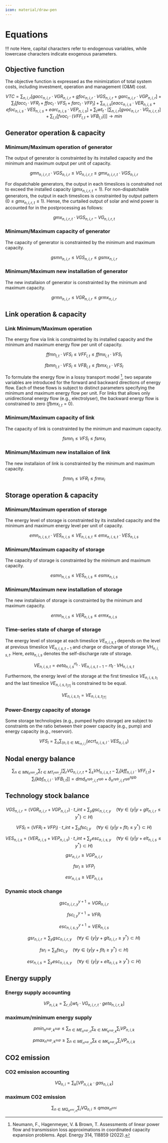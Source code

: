 ```yaml
---
icon: material/draw-pen
---
```


# Equations

!!! note
    Here, capital characters refer to endogenous variables, while lowercase characters indicate exogenous parameters.

## Objective function

The objective function is expressed as the minimization of total system costs, including investment, operation and management (O&M) cost.

$$
{VTC} =
\displaystyle \sum_{n, i, r} \left[ {gacc}_{n, i, r} \cdot {VGR}_{n, i, r} + {gfoc}_{n, i, r} \cdot {VGS}_{n, i, r} + {garc}_{n, i, r} \cdot {VGP}_{n, i, r} \right] +
\displaystyle \sum_{l} \left[ {facc}_{l} \cdot {VFR}_{l} + {ffoc}_{l} \cdot {VFS}_{l} + {farc}_{l} \cdot {VFP}_{l} \right]  +
\displaystyle \sum_{n, i, s} \left[ {eacc}_{n, i, s} \cdot {VER}_{n, i, s} + {efoc}_{n, i, s} \cdot {VES}_{n, i, s} + {earc}_{n, i, s} \cdot {VEP}_{n, i, s} \right]  +
\displaystyle \sum_{t} {wt}_{t} \cdot \left[ \sum_{n, i, r} \left[ {gvoc}_{n, i, r} \cdot {VG}_{n, i, r, t} \right]  + \displaystyle \sum_{l, t} \left[ {fvoc}_{l} \cdot  ( {VFF}_{l, t} + {VFB}_{l, t} )  \right] \right] \to min
$$

## Generator operation & capacity

### Minimum/Maximum operation of generator

The output of generator is constrainted by its installed capacity and the minimum and maximum output per unit of capacity.

$$
{gmn}_{n, i, r, t} \cdot {VGS}_{n, i, r} \leq {VG}_{n, i, r, t} \leq {gmx}_{n, i, r, t} \cdot {VGS}_{n, i, r}
$$

For dispatchable generators, the output in each timeslices is constraited not to exceed the installed capacity (${gmx}_{n, i, r, t}=1$).
For non-dispatchable generators, the output in each timeslices is constrainted by output pattern ($0 \leq {gmx}_{n, i, r, t} \leq 1$).
Hense, the curtailed output of solar and wind power is accounted for in the postprocessing as follows:

$$
{gmx}_{n, i, r, t} \cdot {VGS}_{n, i, r}-{VG}_{n, i, r, t}
$$

### Minimum/Maximum capacity of generator

The capacity of generator is constrainted by the minimum and maximum capacity.

$$
{gsmn}_{n, i, r} \leq {VGS}_{n, i, r} \leq {gsmx}_{n, i, r}
$$

### Minimum/Maximum new installation of generator

The new installaion of generator is constrainted by the minimum and maximum capacity.

$$
{grmn}_{n, i, r} \leq {VGR}_{n, i, r} \leq {grmx}_{n, i, r}
$$

## Link operation & capacity

### Link Minimum/Maximum operation

The energy flow via link is constrainted by its installed capacity and the minimum and maximum energy flow per unit of capacity.

$$
{ffmn}_{l, t} \cdot {VFS}_{l} \leq {VFF}_{l, t} \leq {ffmx}_{l, t} \cdot {VFS}_{l} 
$$

$$
{fbmn}_{l, t} \cdot {VFS}_{l} \leq {VFB}_{l, t} \leq {fbmx}_{l, t} \cdot {VFS}_{l}
$$

To formulate the energy flow in a lossy transport model [^1], two separate variables are introduced for the forward and backward directions of energy flow. Each of these flows is subject to distinct parameters specifying the minimum and maximum energy flow per unit. For links that allows only unidirectional energy flow (e.g., electrolyser), the backward energy flow is constrained to zero (${fbmx}_{l, t} = 0$).

### Minimum/Maximum capacity of link

The capacity of link is constrainted by the minimum and maximum capacity.

$$
{fsmn}_{l} \leq {VFS}_{l} \leq {fsmx}_{l} 
$$

### Minimum/Maximum new installaion of link

The new installaion of link is constrainted by the minimum and maximum capacity.

$$
{frmn}_{l} \leq {VFR}_{l} \leq {frmx}_{l} 
$$

## Storage operation & capacity

### Minimum/Maximum operation of storage

The energy level of storage is constrainted by its installed capacity and the minimum and maximum energy level per unit of capacity.

$$
{emn}_{n, i, s, t} \cdot {VES}_{n, i, s} \leq {VE}_{n, i, s, t} \leq {emx}_{n, i, s, t} \cdot {VES}_{n, i, s} 
$$

### Minimum/Maximum capacity of storage

The capacity of storage is constrainted by the minimum and maximum capacity.

$$
{esmn}_{n, i, s} \leq {VES}_{n, i, s} \leq {esmx}_{n, i, s} 
$$

### Minimum/Maximum new installation of storage

The new installaion of storage is constrainted by the minimum and maximum capacity.

$$
{ermn}_{n, i, s} \leq {VER}_{n, i, s} \leq {ermx}_{n, i, s}
$$

### Time-series state of charge of storage

The energy level of storage at each timeslice ${VE}_{n, i, s, t}$ depends on the level at previous timeslice ${VE}_{n, i, s, t-1}$ and charge or discharge of storage ${VH}_{n, i, s, t}$.
Here, ${{eeta}_{n, i, s}}$ denotes the self-discharge rate of storage.

$$
{VE}_{n, i, s, t} =  {{eeta}_{n, i, s}}^{{rt}_{t}} \cdot {VE}_{n, i, s, t-1} - {rt}_{t} \cdot {VH}_{n, i, s, t}
$$

Furthermore, the energy level of the storage at the first timeslice ${VE}_{n, i, s, t_1}$ and the last timeslice ${VE}_{n, i, s, t_{|T|}}$ is constrained to be equal.

$$
{VE}_{n, i, s, t_1} = {VE}_{n, i, s, t_{|T|}}
$$

### Power-Energy capacity of storage

Some storage technologies (e.g., pumped hydro storage) are subject to constraints on the ratio between their power capacity (e.g., pump) and energy capacity (e.g., reservoir).

$$
{VFS}_{l} = \displaystyle \sum_{s} \displaystyle \sum_{\left(n, i\right)\in ML_{n,i,l}} ( {ecrt}_{n, i, s, l} \cdot {VES}_{n, i, s} )
$$

## Nodal energy balance

$$
\displaystyle \sum_{n\in MN_{n^{npb},n} } \displaystyle \sum_{t\in MT_{t^{npb},t} } \left[ \displaystyle \sum_{r}{VG}_{n, i, r, t} + \displaystyle \sum_{s}{VH}_{n, i, s, t} - \displaystyle \sum_{l} \left[ {kff}_{n, i, l} \cdot {VFF}_{l, t} \right]  + \displaystyle \sum_{l} \left[ {kbf}_{n, i, l} \cdot {VFB}_{l, t} \right]\right]  = {dmd}_{n^{npb}, i, t^{npb}} + \delta^{npb}_{n^{npb}, i, t^{npb}}
$$

## Technology stock balance

### 

$$
{VGS}_{n, i, r} =  ( {VGR}_{n, i, r} + {VGP}_{n, i, r} )  \cdot t\_int + \displaystyle \sum_{y}{gsc}_{n, i, r, y} \quad \left( \forall y\in \left\{y | y + {glt}_{n,i,r} \leq y^* \right\} \subset H \right)
$$

$$
{VFS}_{l} =  ( {VFR}_{l} + {VFP}_{l} )  \cdot t\_int + \displaystyle \sum_{y}{fsc}_{l, y} \quad \left( \forall y\in \left\{y | y + {flt}_{l} \leq y^* \right\} \subset H \right)
$$

$$
{VES}_{n, i, s} =  ( {VER}_{n, i, s} + {VEP}_{n, i, s} )  \cdot t\_int + \displaystyle \sum_{y}{esc}_{n, i, s, y} \quad \left( \forall y\in \left\{y | y + {elt}_{n,i,s} \leq y^* \right\} \subset H \right)
$$

$$
{gsr}_{n, i, r} \geq {VGP}_{n, i, r}
$$

$$
{fsr}_{l} \geq {VFP}_{l}
$$

$$
{esr}_{n, i, s} \geq {VEP}_{n, i, s}
$$

### Dynamic stock change

$$
{gsc}^{y+1}_{n, i, r, y} = {VGR}_{n, i, r}
$$

$$
{fsc}^{y+1}_{l, y} = {VFR}_{l}
$$

$$
{esc}^{y+1}_{n, i, s, y} = {VER}_{n, i, s}
$$

$$
{gsr}_{n, i, r} = \sum_{y} {gsc}_{n, i, r, y} \quad \left( \forall y\in \left\{y | y + {glt}_{n,i,r} \geq y^* \right\} \subset H \right)
$$

$$
{fsr}_{l} = \sum_{y} {fsc}_{l, y} \quad \left( \forall y\in \left\{y | y + {flt}_{l} \geq y^* \right\} \subset H \right)
$$

$$
{esr}_{n, i, s} = \sum_{y} {esc}_{n, i, s, y} \quad \left( \forall y\in \left\{y | y + {elt}_{n,i,s} \geq y^* \right\} \subset H \right)
$$

## Energy supply

### Energy supply accounting

$$
{VP}_{n, i, k} = \displaystyle \sum_{r, t} \left[ {wt}_{t} \cdot {VG}_{n, i, r, t} \cdot {geta}_{n, i, r, k} \right]
$$

### maximum/minimum energy supply

$$
{pmin}_{n^{sup}, k^{sup}} \leq \displaystyle \sum_{n\in ME_{n^{sup},n} } \displaystyle \sum_{k\in MK_{k^{sup},k} } \displaystyle \sum_{i}{VP}_{n, i, k}
$$

$$
{pmax}_{n^{sup}, k^{sup}} \geq \displaystyle \sum_{n\in ME_{n^{sup},n} } \displaystyle \sum_{k\in MK_{k^{sup},k} } \displaystyle \sum_{i}{VP}_{n, i, k}
$$

## CO2 emission

### CO2 emission accounting

$$
{VQ}_{n, i} = \displaystyle \sum_{k} \left[ {VP}_{n, i, k} \cdot {gas}_{n, i, k} \right]
$$

### maximum CO2 emission

$$
\displaystyle \sum_{n\in MQ_{n^{emi},n}} \displaystyle \sum_{i}{VQ}_{n, i}  \leq {qmax}_{n^{emi}}
$$

[^1]: Neumann, F., Hagenmeyer, V. & Brown, T. Assessments of linear power flow and transmission loss approximations in coordinated capacity expansion problems. Appl. Energy 314, 118859 (2022).
